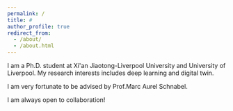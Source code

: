 ```yaml
---
permalink: /
title: #
author_profile: true
redirect_from: 
  - /about/
  - /about.html
---
```


I am a Ph.D. student at Xi'an Jiaotong-Liverpool University and University of Liverpool. My research interests includes deep learning and digital twin.

I am  very fortunate to be advised by Prof.Marc Aurel Schnabel.

I am always open to collaboration! 



